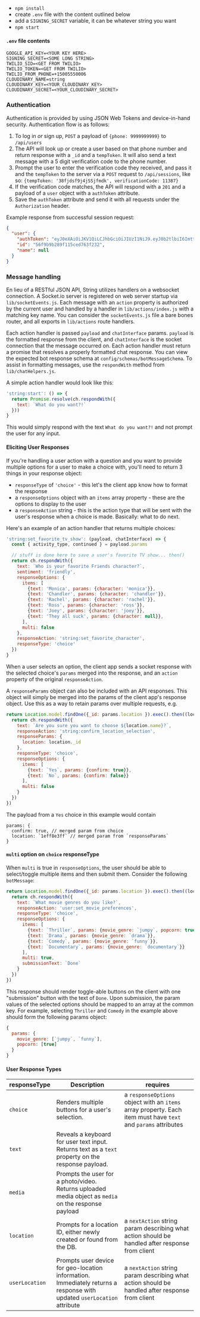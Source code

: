 * `npm install`
* create `.env` file with the content outlined below
* add a `SIGNING_SECRET` variable, it can be whatever string you want
* `npm start`

#### `.env` file contents
```
GOOGLE_API_KEY=<YOUR KEY HERE>
SIGNING_SECRET=<SOME LONG STRING>
TWILIO_SID=<GET FROM TWILIO>
TWILIO_TOKEN=<GET FROM TWILIO>
TWILIO_FROM_PHONE=+15005550006
CLOUDINARY_NAME=string
CLOUDINARY_KEY=<YOUR_CLOUDINARY_KEY>
CLOUDINARY_SECRET=<YOUR_CLOUDINARY_SECRET>
```

### Authentication
Authentication is provided by using JSON Web Tokens and device-in-hand security. Authentication flow is as follows:

1. To log in _or_ sign up, `POST` a payload of `{phone: 9999999999}` to `/api/users`
2. The API will look up or create a user based on that phone number and return response with a `_id` and a `tempToken`. It will also send a text message with a 5 digit verification code to the phone number.
3. Prompt the user to enter the verification code they received, and pass it and the `tempToken` to the server via a `POST` request to `/api/sessions`, like so: `{tempToken: '38fjdsf9j4jSSjfmdk', verificationCode: 11387}`
4. If the verification code matches, the API will respond with a `201` and a payload of a `user` object with a `authToken` attribute.
5. Save the `authToken` attribute and send it with all requests under the `Authorization` header.

Example response from successful session request:

```json
{
  "user": {
    "authToken": "eyJ0eXAiOiJKV1QiLCJhbGciOiJIUzI1NiJ9.eyJ0b2tlbiI6ImttdTN0WEg3WDhnOVg1dVQiLCJ1c2VySWQiOiI1NmY5YjliMjg5ZjExNWNlZDc2M2YyMzIiLCJpYXQiOjE0NTkyMDY1Nzh9.W0XqueUgZAqsA6A6vrduGU0gpfip-aVAuus9FaNIS8c",
    "id": "56f9b9b289f115ced763f232",
    "name": null
  }
}
```

### Message handling
En lieu of a RESTful JSON API, String utilizes handlers on a websocket connection. A Socket.io server is registered on web server startup via `lib/socketEvents.js`. Each message with an `action` property is authorized by the current user and handled by a handler in `lib/actions/index.js` with a matching key name. You can consider the `socketEvents.js` file a bare bones router, and all exports in `lib/actions` route handlers.

Each action handler is passed `payload` and `chatInterface` params. `payload` is the formatted response from the client, and `chatInterface` is the socket connection that the message occurred on. Each action handler must return a promise that resolves a properly formatted chat response. You can view the expected bot response schema at `config/schemas/botMessageSchema`. To assist in formatting messages, use the `respondWith` method from `lib/chatHelpers.js`.

A simple action handler would look like this:

```js
'string:start': () => {
  return Promise.resolve(ch.respondWith({
    text: `What do you want?!`
  }))
}
```

This would simply respond with the text `What do you want?!` and not prompt the user for any input.

#### Eliciting User Responses

If you're handling a user action with a question and you want to provide multiple options for a user to make a choice with, you'll need to return 3 things in your response object:

* `responseType` of  `'choice'` - this let's the client app know how to format the response
* a `responseOptions` object with an `items` array property - these are the options to display to the user
* a `responseAction` string - this is the action type that will be sent with the user's response when a choice is made. Basically: what to do next.

Here's an example of an action handler that returns multiple choices:

```js
'string:set_favorite_tv_show': (payload, chatInterface) => {
  const { activity_type, continued } = payload.params

  // stuff is done here to save a user's favorite TV show... then()  
  return ch.respondWith({
    text: `Who is your favorite Friends character?`,
    sentiment: 'friendly',
    responseOptions: {
      items: [
        {text: 'Monica', params: {character: 'monica'}},
        {text: 'Chandler', params: {character: 'chandler'}},
        {text: 'Rachel', params: {character: 'rachel'}},
        {text: 'Ross', params: {character: 'ross'}},
        {text: 'Joey', params: {character: 'joey'}},
        {text: 'They all suck', params: {character: null}},
      ],
      multi: false
    },
    responseAction: 'string:set_favorite_character',
    responseType: 'choice'
  })
}
```

When a user selects an option, the client app sends a socket response with the selected choice's `params` merged into the response, and an `action` property of the original `responseAction`.

A `responseParams` object can also be included with an API responses. This object will simply be merged into the params of the client app's response object. Use this as a way to retain params over multiple requests, e.g.

```js
return Location.model.findOne({_id: params.location }).exec().then((location) => {
  return ch.respondWith({
    text: `Are you sure you want to choose ${location.name}?`,
    responseAction: 'string:confirm_location_selection',
    responseParams: {
      location: location._id
    },
    responseType: 'choice',
    responseOptions: {
      items: [
        {text: `Yes`, params: {confirm: true}},
        {text: `No`, params: {confirm: false}}
      ],
      multi: false
    }
  })
})
```

The payload from a `Yes` choice in this example would contain
```
params: {
  confirm: true, // merged param from choice
  location: `1eff8e3ff` // merged param from `responseParams`
}
```

#### `multi` option on `choice` responseType

When `multi` is true in `responseOptions`, the user should be able to select/toggle multiple items and then submit them. Consider the following `botMessage`:

```js
return Location.model.findOne({_id: params.location }).exec().then((location) => {
  return ch.respondWith({
    text: `What movie genres do you like?`,
    responseAction: 'user:set_movie_preferences',
    responseType: 'choice',
    responseOptions: {
      items: [
        {text: `Thriller`, params: {movie_genre: `jumpy`, popcorn: true}},
        {text: `Drama`, params: {movie_genre: `drama`}},
        {text: `Comedy`, params: {movie_genre: `funny`}},
        {text: `Documentary`, params: {movie_genre: `documentary`}}
      ],
      multi: true,
      submissionText: `Done`
    }
  })
})
```

This response should render toggle-able buttons on the client with one "submission" button with the text of `Done`.
Upon submission, the param values of the selected options should be mapped to an array at the common key.
For example, selecting `Thriller` and `Comedy` in the example above should form the following params object:

```js
{
  params: {
    movie_genre: [`jumpy`, `funny`],
    popcorn: [true]
  }
}
```

#### User Response Types

| responseType   | Description                                                                                                             | requires                                                                                                      |
|----------------|-------------------------------------------------------------------------------------------------------------------------|---------------------------------------------------------------------------------------------------------------|
| `choice`       | Renders multiple buttons for a user's selection.                                                                        | a `responseOptions` object with an `items` array property. Each item must have `text` and `params` attributes |
| `text`         | Reveals a keyboard for user text input. Returns text as a `text` property on the response payload.                      |                                                                                                               |
| `media`        | Prompts the user for a photo/video. Returns uploaded media object as `media` on the response payload                    |                                                                                                               |
| `location`     | Prompts for a location ID, either newly created or found from the DB.                                                   | a `nextAction` string param describing what action should be handled after response from client               |
| `userLocation` | Prompts user device for geo-location information. Immediately returns a response with updated `userLocation` attribute  | a `nextAction` string param describing what action should be handled after response from client               |
